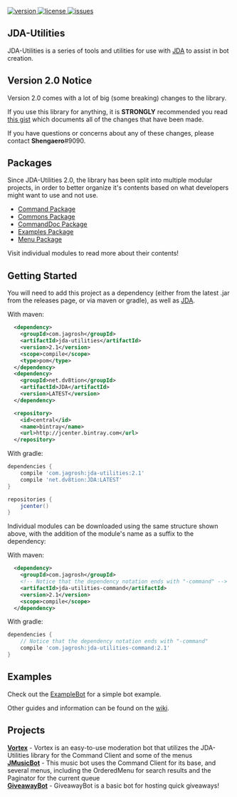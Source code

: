 [version]: https://api.bintray.com/packages/jagrosh/maven/JDA-Utilities/images/download.svg
[download]: https://bintray.com/jagrosh/maven/JDA-Utilities/_latestVersion
[license]: https://img.shields.io/badge/License-Apache%202.0-lightgrey.svg
[issues]: https://img.shields.io/github/issues/JDA-Applications/JDA-Utilities.svg 
[issueslink]: https://github.com/JDA-Applications/JDA-Utilities/issues

[ ![version][] ][download]
[ ![license][] ](https://github.com/JDA-Applications/JDA-Utilities/tree/master/LICENSE)
[ ![issues][] ][issueslink]

## JDA-Utilities
JDA-Utilities is a series of tools and utilities for use with [JDA](https://github.com/DV8FromTheWorld/JDA) 
to assist in bot creation.

## Version 2.0 Notice
Version 2.0 comes with a lot of big (some breaking) changes to the library.

If you use this library for anything, it is **STRONGLY** recommended you read 
[this gist](https://gist.github.com/TheMonitorLizard/4f09ac2a3c9d8019dc3cde02cc456eee)
which documents all of the changes that have been made.

If you have questions or concerns about any of these changes, please contact **Shengaero**#9090.

## Packages

Since JDA-Utilities 2.0, the library has been split into multiple modular projects,
in order to better organize it's contents based on what developers might want to use and not use.

+ [Command Package](https://github.com/JDA-Applications/JDA-Utilities/tree/master/command)
+ [Commons Package](https://github.com/JDA-Applications/JDA-Utilities/tree/master/commons)
+ [CommandDoc Package](https://github.com/JDA-Applications/JDA-Utilities/tree/master/doc)
+ [Examples Package](https://github.com/JDA-Applications/JDA-Utilities/tree/master/examples)
+ [Menu Package](https://github.com/JDA-Applications/JDA-Utilities/tree/master/menu)

Visit individual modules to read more about their contents!

## Getting Started
You will need to add this project as a dependency (either from the latest .jar from the releases page, 
or via maven or gradle), as well as [JDA](https://github.com/DV8FromTheWorld/JDA). 

With maven:
```xml
  <dependency>
    <groupId>com.jagrosh</groupId>
    <artifactId>jda-utilities</artifactId>
    <version>2.1</version>
    <scope>compile</scope>
    <type>pom</type>
  </dependency>
  <dependency>
    <groupId>net.dv8tion</groupId>
    <artifactId>JDA</artifactId>
    <version>LATEST</version>
  </dependency>
```
```xml
  <repository>
    <id>central</id>
    <name>bintray</name>
    <url>http://jcenter.bintray.com</url>
  </repository>
```

With gradle:
```groovy
dependencies {
    compile 'com.jagrosh:jda-utilities:2.1'
    compile 'net.dv8tion:JDA:LATEST'
}

repositories {
    jcenter()
}
```

Individual modules can be downloaded using the same structure shown above, with the addition of the module's
name as a suffix to the dependency:

With maven:
```xml
  <dependency>
    <groupId>com.jagrosh</groupId>
    <!-- Notice that the dependency notation ends with "-command" -->
    <artifactId>jda-utilities-command</artifactId>
    <version>2.1</version>
    <scope>compile</scope>
  </dependency>
```

With gradle:
```groovy
dependencies {
    // Notice that the dependency notation ends with "-command"
    compile 'com.jagrosh:jda-utilities-command:2.1'
}
```

## Examples
Check out the [ExampleBot](https://github.com/jagrosh/ExampleBot) for a simple bot example.

Other guides and information can be found on the [wiki](https://github.com/JDA-Applications/JDA-Utilities/wiki).

## Projects
[**Vortex**](https://github.com/jagrosh/Vortex) - Vortex is an easy-to-use moderation bot that utilizes the JDA-Utilities library for the Command Client and some of the menus<br>
[**JMusicBot**](https://github.com/jagrosh/MusicBot) - This music bot uses the Command Client for its base, and several menus, including the OrderedMenu for search results and the Paginator for the current queue<br>
[**GiveawayBot**](https://github.com/jagrosh/GiveawayBot) - GiveawayBot is a basic bot for hosting quick giveaways!<br>
